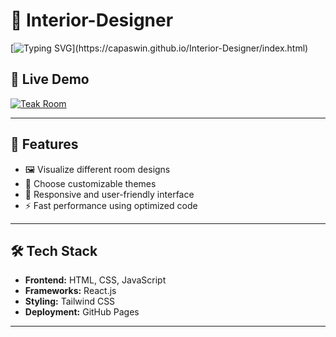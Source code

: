 # 🏡 Interior-Designer
[![Typing SVG](https://readme-typing-svg.demolab.com?font=Fira+Code&size=15&pause=1000&color=FFD700&width=435&lines=Welcome+to+𝗧𝗲𝗮𝗸&nbsp;&nbsp;𝗥𝗼𝗼𝗺!;Explore+your+dream+interiors.;Designed+with+passion+and+creativity.)](https://capaswin.github.io/Interior-Designer/index.html)


## 🌿 Live Demo
[![Teak Room](https://img.shields.io/badge/Explore%20Teak%20Room-007bff?style=for-the-badge&logo=google-chrome&logoColor=white)](https://capaswin.github.io/Interior-Designer/index.html)

---

## 🚀 Features
- 🖼️ Visualize different room designs
- 🎨 Choose customizable themes
- 📏 Responsive and user-friendly interface
- ⚡ Fast performance using optimized code

---

## 🛠️ Tech Stack
- **Frontend:** HTML, CSS, JavaScript
- **Frameworks:** React.js
- **Styling:** Tailwind CSS
- **Deployment:** GitHub Pages

---

